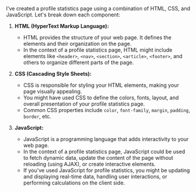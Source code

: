 I've created a profile statistics page using a combination of HTML, CSS, and JavaScript. Let's break down each component:

1. **HTML (HyperText Markup Language):**
   - HTML provides the structure of your web page. It defines the elements and their organization on the page.
   - In the context of a profile statistics page, HTML might include elements like `<header>`, `<nav>`, `<section>`, `<article>`, `<footer>`, and others to organize different parts of the page.

2. **CSS (Cascading Style Sheets):**
   - CSS is responsible for styling your HTML elements, making your page visually appealing.
   - You might have used CSS to define the colors, fonts, layout, and overall presentation of your profile statistics page.
   - Common CSS properties include `color`, `font-family`, `margin`, `padding`, `border`, etc.

3. **JavaScript:**
   - JavaScript is a programming language that adds interactivity to your web page.
   - In the context of a profile statistics page, JavaScript could be used to fetch dynamic data, update the content of the page without reloading (using AJAX), or create interactive elements.
   - If you've used JavaScript for profile statistics, you might be updating and displaying real-time data, handling user interactions, or performing calculations on the client side.

